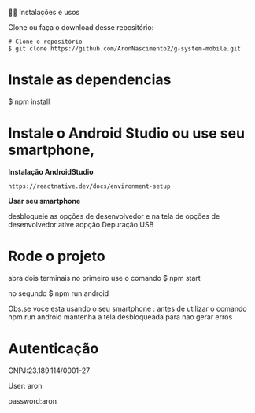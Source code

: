 🧑‍💻 Instalações e usos

Clone ou faça o download desse repositório:

```
# Clone o repositório
$ git clone https://github.com/AronNascimento2/g-system-mobile.git
```
# Instale as dependencias
$ npm install


# Instale o Android Studio ou  use seu smartphone,

**Instalação AndroidStudio**
```
https://reactnative.dev/docs/environment-setup
```
**Usar seu smartphone**

desbloqueie as opções de desenvolvedor 
e na tela de opções de desenvolvedor ative aopção Depuração USB


# Rode o projeto
abra dois terminais
no primeiro use o comando
$ npm start


no segundo
$ npm run android

Obs.se voce esta usando o seu smartphone : antes de utilizar o comando npm run android mantenha a tela desbloqueada para nao gerar erros
#

# Autenticação
CNPJ:23.189.114/0001-27

User: aron

password:aron

